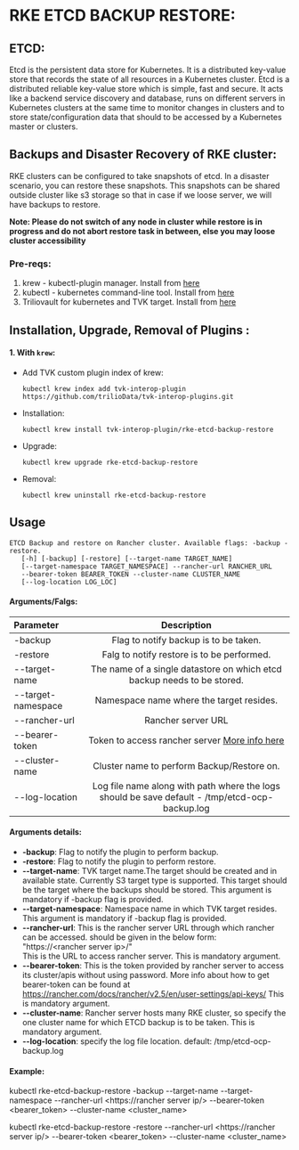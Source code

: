 # RKE ETCD BACKUP RESTORE:

## ETCD:
Etcd is the persistent data store for Kubernetes. It is a distributed key-value store that records the state of all resources in a Kubernetes cluster.
Etcd is a distributed reliable key-value store which is simple, fast and secure. 
It acts like a backend service discovery and database, runs on different servers in Kubernetes clusters at the 
same time to monitor changes in clusters and to store state/configuration data that should to be accessed by a Kubernetes master or clusters.

## Backups and Disaster Recovery of RKE cluster:

RKE clusters can be configured to take snapshots of etcd. In a disaster scenario, you can restore these snapshots.
This snapshots can be shared outside cluster like s3 storage so that in case if we loose server, we will have backups to restore.

**Note: Please do not switch of any node in cluster while restore is in progress and do not abort restore task in between, else you may loose cluster accessibility**

### Pre-reqs:
1. krew - kubectl-plugin manager. Install from [here](https://krew.sigs.k8s.io/docs/user-guide/setup/install/)
2. kubectl - kubernetes command-line tool. Install from [here](https://kubernetes.io/docs/tasks/tools/install-kubectl/)
3. Triliovault for kubernetes and TVK target. Install from [here](https://docs.trilio.io/kubernetes/use-triliovault/installing-triliovault)

## Installation, Upgrade, Removal of Plugins :

#### 1. With `krew`:

- Add TVK custom plugin index of krew:

  ```
  kubectl krew index add tvk-interop-plugin https://github.com/trilioData/tvk-interop-plugins.git
  ```

- Installation:

  ```
  kubectl krew install tvk-interop-plugin/rke-etcd-backup-restore
  ```

- Upgrade:

  ```
  kubectl krew upgrade rke-etcd-backup-restore
  ```

- Removal:

  ```
  kubectl krew uninstall rke-etcd-backup-restore
  ```

## Usage

    ETCD Backup and restore on Rancher cluster. Available flags: -backup -restore.
       [-h] [-backup] [-restore] [--target-name TARGET_NAME]
       [--target-namespace TARGET_NAMESPACE] --rancher-url RANCHER_URL
       --bearer-token BEARER_TOKEN --cluster-name CLUSTER_NAME
       [--log-location LOG_LOC]

#### Arguments/Falgs:

| Parameter                     | Description
| :---------------------------- |:-------------:
| -backup                       | Flag to notify backup is to be taken.
| -restore                      | Falg to notify restore is to be performed.
| --target-name                 | The name of a single datastore on which etcd backup needs to be stored.
| --target-namespace            | Namespace name where the target resides.
| --rancher-url                 | Rancher server URL
| --bearer-token                | Token to access rancher server [More info here](https://rancher.com/docs/rancher/v1.0/en/configuration/api-keys/)
| --cluster-name                | Cluster name to perform Backup/Restore on.
| --log-location                | Log file name along with path where the logs should be save default - /tmp/etcd-ocp-backup.log


#### Arguments details:

- **-backup**:
		Flag to notify the plugin to perform backup.
- **-restore**:
		Flag to notify the plugin to perform restore.
- **--target-name**:
		TVK target name.The target should be created and in available state.
		Currently S3 target type is supported. This target should be the target where the backups
		should be stored.
		This argument is mandatory if -backup flag is provided.
- **--target-namespace**:
		Namespace name in which TVK target resides.
		This argument is mandatory if -backup flag is provided.
- **--rancher-url**:
		This is the rancher server URL through which rancher can be accessed.
		should be given in the below form:  
		"https://\<rancher server ip\>/"  
                This is the URL to access rancher server.
		This is mandatory argument.
- **--bearer-token**:
		This is the token provided by rancher server to access its cluster/apis without using password.
		More info about how to get bearer-token can be found at https://rancher.com/docs/rancher/v2.5/en/user-settings/api-keys/
		This is mandatory argument.
- **--cluster-name**:
		Rancher server hosts many RKE cluster, so specify the one cluster name for which ETCD backup is to be taken.
		This is mandatory argument.
- **--log-location**:
		specify the log file location. default: /tmp/etcd-ocp-backup.log

#### Example:
 
 kubectl rke-etcd-backup-restore -backup --target-name <target name> --target-namespace <Target namespace> --rancher-url <https://rancher server ip/> --bearer-token <bearer_token> --cluster-name <cluster_name>

 kubectl rke-etcd-backup-restore -restore --rancher-url <https://rancher server ip/> --bearer-token <bearer_token> --cluster-name <cluster_name>

